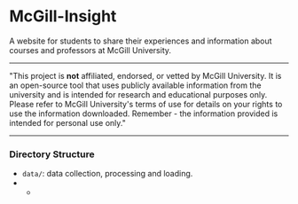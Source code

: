 # McGill-Insight
A website for students to share their experiences and information about courses and professors at McGill University.

---

"This project is **not** affiliated, endorsed, or vetted by McGill University. It is an open-source tool that uses publicly available information from the university and is intended for research and educational purposes only. Please refer to McGill University's terms of use for details on your rights to use the information downloaded. Remember - the information provided is intended for personal use only."

---

### Directory Structure
- `data/`: data collection, processing and loading.
- -
